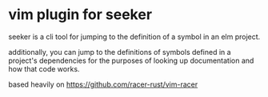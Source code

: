 # vim plugin for seeker

seeker is a cli tool for jumping to the definition of a symbol in an elm project.

additionally, you can jump to the definitions of symbols defined in a project's dependencies
for the purposes of looking up documentation and how that code works.

based heavily on https://github.com/racer-rust/vim-racer
